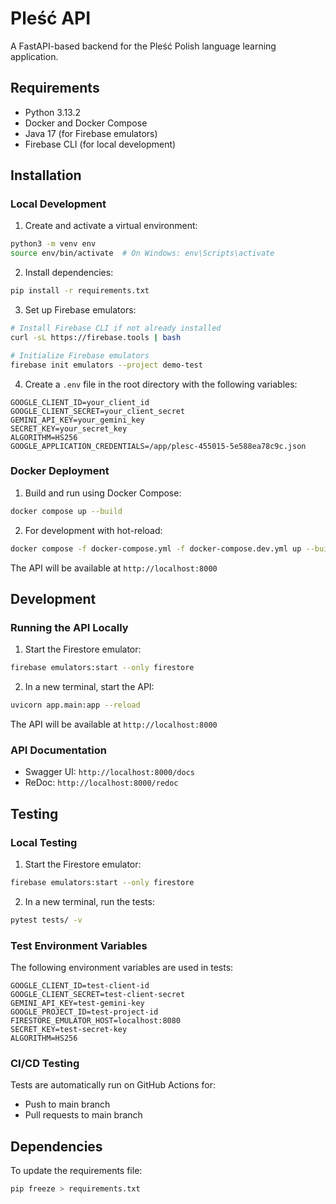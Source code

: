# Pleść API

A FastAPI-based backend for the Pleść Polish language learning application.

## Requirements

- Python 3.13.2
- Docker and Docker Compose
- Java 17 (for Firebase emulators)
- Firebase CLI (for local development)

## Installation

### Local Development

1. Create and activate a virtual environment:
```bash
python3 -m venv env
source env/bin/activate  # On Windows: env\Scripts\activate
```

2. Install dependencies:
```bash
pip install -r requirements.txt
```

3. Set up Firebase emulators:
```bash
# Install Firebase CLI if not already installed
curl -sL https://firebase.tools | bash

# Initialize Firebase emulators
firebase init emulators --project demo-test
```

4. Create a `.env` file in the root directory with the following variables:
```env
GOOGLE_CLIENT_ID=your_client_id
GOOGLE_CLIENT_SECRET=your_client_secret
GEMINI_API_KEY=your_gemini_key
SECRET_KEY=your_secret_key
ALGORITHM=HS256
GOOGLE_APPLICATION_CREDENTIALS=/app/plesc-455015-5e588ea78c9c.json
```

### Docker Deployment

1. Build and run using Docker Compose:
```bash
docker compose up --build
```

2. For development with hot-reload:
```bash
docker compose -f docker-compose.yml -f docker-compose.dev.yml up --build
```

The API will be available at `http://localhost:8000`

## Development

### Running the API Locally

1. Start the Firestore emulator:
```bash
firebase emulators:start --only firestore
```

2. In a new terminal, start the API:
```bash
uvicorn app.main:app --reload
```

The API will be available at `http://localhost:8000`

### API Documentation

- Swagger UI: `http://localhost:8000/docs`
- ReDoc: `http://localhost:8000/redoc`

## Testing

### Local Testing

1. Start the Firestore emulator:
```bash
firebase emulators:start --only firestore
```

2. In a new terminal, run the tests:
```bash
pytest tests/ -v
```

### Test Environment Variables

The following environment variables are used in tests:
```env
GOOGLE_CLIENT_ID=test-client-id
GOOGLE_CLIENT_SECRET=test-client-secret
GEMINI_API_KEY=test-gemini-key
GOOGLE_PROJECT_ID=test-project-id
FIRESTORE_EMULATOR_HOST=localhost:8080
SECRET_KEY=test-secret-key
ALGORITHM=HS256
```

### CI/CD Testing

Tests are automatically run on GitHub Actions for:
- Push to main branch
- Pull requests to main branch

## Dependencies

To update the requirements file:
```bash
pip freeze > requirements.txt
```